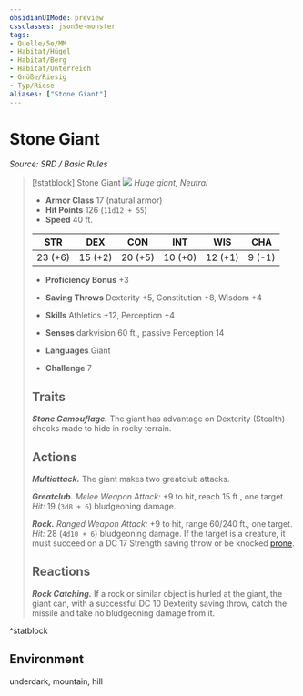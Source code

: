 ```yaml
---
obsidianUIMode: preview
cssclasses: json5e-monster
tags:
- Quelle/5e/MM
- Habitat/Hügel
- Habitat/Berg
- Habitat/Unterreich
- Größe/Riesig
- Typ/Riese
aliases: ["Stone Giant"]
---
```

# Stone Giant
*Source: SRD / Basic Rules*  

> [!statblock] Stone Giant
> ![](compendium/bestiary/giant/token/stone-giant.png#token)
> *Huge giant, Neutral*
> 
> - **Armor Class** 17  (natural armor)
> - **Hit Points** 126 (`11d12 + 55`)
> - **Speed** 40 ft.
> 
> |STR|DEX|CON|INT|WIS|CHA|
> |:---:|:---:|:---:|:---:|:---:|:---:|
> |23 (+6)|15 (+2)|20 (+5)|10 (+0)|12 (+1)| 9 (-1)|
> 
> - **Proficiency Bonus** +3
> - **Saving Throws** Dexterity +5, Constitution +8, Wisdom +4
> - **Skills** Athletics +12, Perception +4
> - **Senses** darkvision 60 ft., passive Perception 14
> 
> - **Languages** Giant
> - **Challenge** 7
> 
> ## Traits
> 
> ***Stone Camouflage.*** The giant has advantage on Dexterity (Stealth) checks made to hide in rocky terrain.
> 
> ## Actions
> 
> ***Multiattack.*** The giant makes two greatclub attacks.
> 
> ***Greatclub.*** *Melee Weapon Attack:* +9 to hit, reach 15 ft., one target. *Hit:* 19 (`3d8 + 6`) bludgeoning damage.
> 
> ***Rock.*** *Ranged Weapon Attack:* +9 to hit, range 60/240 ft., one target. *Hit:* 28 (`4d10 + 6`) bludgeoning damage. If the target is a creature, it must succeed on a DC 17 Strength saving throw or be knocked [prone](rules/conditions.md#prone).
> 
> ## Reactions
> 
> ***Rock Catching.*** If a rock or similar object is hurled at the giant, the giant can, with a successful DC 10 Dexterity saving throw, catch the missile and take no bludgeoning damage from it.
^statblock

## Environment

underdark, mountain, hill